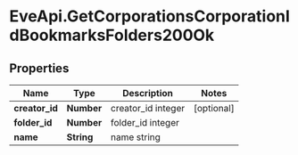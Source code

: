 # EveApi.GetCorporationsCorporationIdBookmarksFolders200Ok

## Properties
Name | Type | Description | Notes
------------ | ------------- | ------------- | -------------
**creator_id** | **Number** | creator_id integer | [optional] 
**folder_id** | **Number** | folder_id integer | 
**name** | **String** | name string | 


